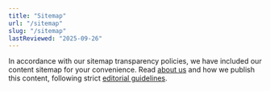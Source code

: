 ```yaml
---
title: "Sitemap"
url: "/sitemap"
slug: "/sitemap"
lastReviewed: "2025-09-26"
---
```

In accordance with our sitemap transparency policies, we have included our content sitemap for your convenience. Read [about us](https://blinkx.com/about-us/) and how we publish this content, following strict [editorial guidelines](https://blinkx.com/editorial-guidelines/).
